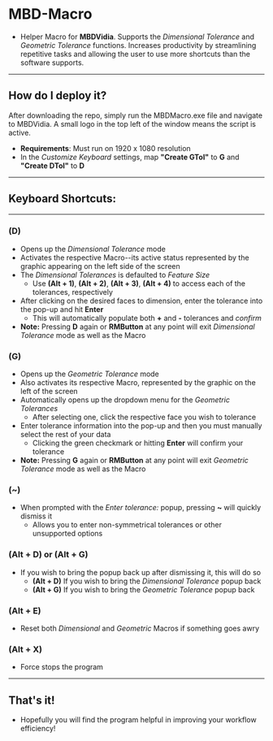 # MBD-Macro
- Helper Macro for **MBDVidia**. Supports the _Dimensional Tolerance_ and _Geometric Tolerance_ functions. Increases productivity by streamlining repetitive tasks and allowing the user to use more shortcuts than the software supports. 

________
## How do I deploy it?
After downloading the repo, simply run the MBDMacro.exe file and navigate to MBDVidia. A small logo in the top left of the window means the script is active.  
- **Requirements**: Must run on 1920 x 1080 resolution
- In the _Customize Keyboard_ settings, map **"Create GTol"** to **G** and **"Create DTol"** to **D**
____
## Keyboard Shortcuts:
___
### (D)
- Opens up the _Dimensional Tolerance_ mode
- Activates the respective Macro--its active status represented by the graphic appearing on the left side of the screen
- The _Dimensional Tolerances_ is defaulted to _Feature Size_
    - Use **(Alt + 1)**, **(Alt + 2)**, **(Alt + 3)**, **(Alt + 4)** to access each of the tolerances, respectively
- After clicking on the desired faces to dimension, enter the tolerance into the pop-up and hit **Enter**
    - This will automatically populate both **+** and **-** tolerances and _confirm_
- **Note:** Pressing **D** again or **RMButton** at any point will exit _Dimensional Tolerance_ mode as well as the Macro
### (G)
- Opens up the _Geometric Tolerance_ mode
- Also activates its respective Macro, represented by the graphic on the left of the screen
- Automatically opens up the dropdown menu for the _Geometric Tolerances_
    - After selecting one, click the respective face you wish to tolerance
- Enter tolerance information into the pop-up and then you must manually select the rest of your data
    - Clicking the green checkmark or hitting **Enter** will confirm your tolerance
- **Note:** Pressing **G** again or **RMButton** at any point will exit _Geometric Tolerance_ mode as well as the Macro
### (~)
- When prompted with the _Enter tolerance:_ popup, pressing **~** will quickly dismiss it
    - Allows you to enter non-symmetrical tolerances or other unsupported options
### (Alt + D) or (Alt + G)
- If you wish to bring the popup back up after dismissing it, this will do so
  - **(Alt + D)** If you wish to bring the _Dimensional Tolerance_ popup back
  - **(Alt + G)** If you wish to bring the _Geometric Tolerance_ popup back
### (Alt + E)
- Reset both _Dimensional_ and _Geometric_ Macros if something goes awry
### (Alt + X)
- Force stops the program
___
## That's it!
- Hopefully you will find the program helpful in improving your workflow efficiency!
